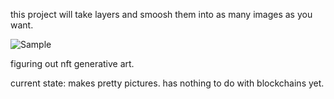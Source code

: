 this project will take layers and smoosh them into as many images as you want.

![Sample](./nft_project/results/skinny-steve8.png)

figuring out nft generative art.

current state: makes pretty pictures. has nothing to do with blockchains yet.
